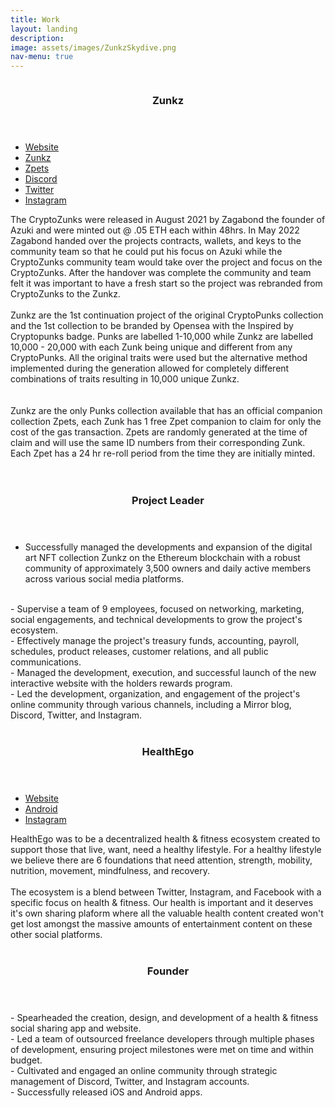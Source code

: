 ```yaml
---
title: Work
layout: landing
description:
image: assets/images/ZunkzSkydive.png
nav-menu: true
---
```


<!-- Main -->
<div id="main">

<!-- One -->
<!--<section id="one">
	<div class="inner">
		<header class="major">
			<h2>Work</h2>
		</header>
		<p>What I do for work.</p>
	</div>
</section> -->

<!-- Two -->
<section id="two" class="spotlights">
	<section>
		<a class="image">
			<img src="{% link assets/images/ZunkzSkateboard.png %}" alt="" data-position="center center" />
			<br>
			<img src="{% link assets/images/ZunkzSubway.png %}" alt="" data-position="center center" />
		</a>
		<div class="content">
			<div class="inner">
				<header class="major">
					<h3>Zunkz</h3>
				</header>
				<ul class="actions">
					<li><a href="https://zunkz.com/" class="button">Website</a></li>
					<li><a href="https://opensea.io/collection/zunkz" class="button">Zunkz</a></li>
					<li><a href="https://opensea.io/collection/zunkpets" class="button">Zpets</a></li>
					<li><a href="https://opensea.io/collection/zunkz" class="button">Discord</a></li>
					<li><a href="https://www.twitter.com/zunkznfts" class="button">Twitter</a></li>
					<li><a href="https://www.instagram.com/zunkznfts" class="button">Instagram</a></li>
				</ul>
				
The CryptoZunks were released in August 2021 by Zagabond the founder of Azuki and were minted out @ .05 ETH each within 48hrs. In May 2022 Zagabond handed over the projects contracts, wallets, and keys to the community team so that he could put his focus on Azuki while the CryptoZunks community team would take over the project and focus on the CryptoZunks. After the handover was complete the community and team felt it was important to have a fresh start so the project was rebranded from CryptoZunks to the Zunkz. 
<br>
<br>
Zunkz are the 1st continuation project of the original CryptoPunks collection and the 1st collection to be branded by Opensea with the Inspired by Cryptopunks badge. Punks are labelled 1-10,000 while Zunkz are labelled 10,000 - 20,000 with each Zunk being unique and different from any CryptoPunks. All the original traits were used but the alternative method implemented during the generation allowed for completely different combinations of traits resulting in 10,000 unique Zunkz.  
<br>
<br>
Zunkz are the only Punks collection available that has an official companion collection Zpets, each Zunk has 1 free Zpet companion to claim for only the cost of the gas transaction. Zpets are randomly generated at the time of claim and will use the same ID numbers from their corresponding Zunk. Each Zpet has a 24 hr re-roll period from the time they are initially minted.
<br>
<br>				
	<header class="major">
		<h3>Project Leader</h3>
	</header>
- Successfully managed the developments and expansion of the digital art NFT collection Zunkz on the Ethereum blockchain with a robust community of approximately 3,500 owners and daily active members across various social media platforms.
<br>
- Supervise a team of 9 employees, focused on networking, marketing, social engagements, and technical developments to grow the project's ecosystem.
<br>
- Effectively manage the project's treasury funds, accounting, payroll, schedules, product releases, customer relations, and all public communications.
<br>
- Managed the development, execution, and successful launch of the new interactive website with the holders rewards program.
<br>
- Led the development, organization, and engagement of the project's online community through various channels, including a Mirror blog, Discord, Twitter, and Instagram.
<br>
<br>
			</div>
		</div>
	</section>
 	<section>
		<a class="image">
			<img src="{% link assets/images/HealthEgo1.png %}" alt="" data-position="center center" />
			<br>
			<img src="{% link assets/images/HealthEgo2.png %}" alt="" data-position="center center" />
		</a>
		<div class="content">
			<div class="inner">
				<header class="major">
					<h3>HealthEgo</h3>
				</header>
				<ul class="actions">
					<li><a href="https://healthego.co/" class="button">Website</a></li>
					<li><a href="https://play.google.com/store/apps/details?id=co.healthego.android&pli=1" class="button">Android</a></li>
					<li><a href="https://www.instagram.com/healthego_co/" class="button">Instagram</a></li>
				</ul>				
HealthEgo was to be a decentralized health & fitness ecosystem created to support those that live, want, need a healthy lifestyle.  For a healthy lifestyle we believe there are 6 foundations that need attention, strength, mobility, nutrition, movement, mindfulness, and recovery.  
<br>
<br>
The ecosystem is a blend between Twitter, Instagram, and Facebook with a specific focus on health & fitness.  Our health is important and it deserves it's own sharing plaform where all the valuable health content created won't get lost amongst the massive amounts of entertainment content on these other social platforms.
<br>
<br>				
	<header class="major">
		<h3>Founder</h3>
	</header>
- Spearheaded the creation, design, and development of a health & fitness social sharing app and website.
<br>
- Led a team of outsourced freelance developers through multiple phases of development, ensuring project milestones were met on time and within budget.
<br>
- Cultivated and engaged an online community through strategic management of Discord, Twitter, and Instagram accounts.
<br>
- Successfully released iOS and Android apps.
<br>
<br>
			</div>
		</div>
	</section>
 </section>
